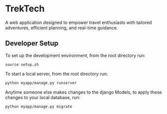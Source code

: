 # TrekTech
A web application designed to empower travel enthusiasts with tailored adventures, efficient planning, and real-time guidance. 

## Developer Setup
To set up the development environment, from the root directory run:
```
source setup.sh
```

To start a local server, from the root directory run:
```
python myapp/manage.py runserver
```

Anytime someone else makes changes to the django Models, to apply these changes to your local database, run:
```
python myapp/manage.py migrate
```
